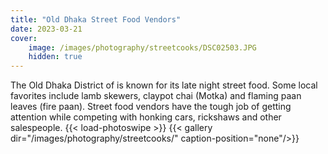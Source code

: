 ```yaml
---
title: "Old Dhaka Street Food Vendors"
date: 2023-03-21
cover:
    image: /images/photography/streetcooks/DSC02503.JPG
    hidden: true
---
```

The Old Dhaka District of is known for its late night street food. Some local favorites include lamb skewers, claypot chai (Motka) and flaming paan leaves (fire paan). Street food vendors have the tough job of getting attention while competing with honking cars, rickshaws and other salespeople. 
{{< load-photoswipe >}}
{{< gallery dir="/images/photography/streetcooks/" caption-position="none"/>}}
